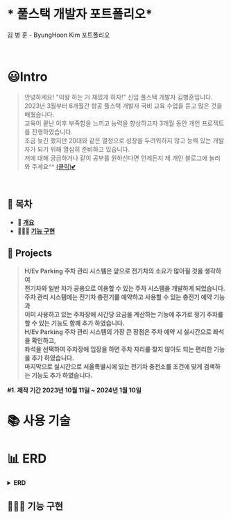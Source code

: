 # * 풀스택 개발자 포트폴리오*
김 병 훈 - ByungHoon Kim 포트폴리오

<br/>

# 😃Intro

>  안녕하세요! "이왕 하는 거 재밌게 하자!" 신입 풀스택 개발자 김병훈입니다. <br/>
> 2023년 3월부터 6개월간 항공 풀스택 개발자 국비 교육 수업을 듣고 많은 것을 배웠습니다. <br/>
> 교육이 끝난 이후 부족함을 느끼고 능력을 향상하고자 3개월 동안 개인 프로젝트를 진행하였습니다. <br/>
> 조금 늦긴 했지만 20대와 같은 열정으로 성장을 두려워하지 않고 능력 있는 개발자가 되기 위해 열심히 준비하고 있습니다. <br/>
> 저에 대해 궁금하거나 같이 공부를 원하신다면 언제든지 제 개인 블로그에 놀러 와 주세요^^ <a href="https://bunghoon1.tistory.com/">(클릭)💕</a>

<br/>

<b>

## **📗 목차**
- 📃 [개요](#Projects)
- 👨🏻‍💻 [기능 구현](#-기능-구현)

<b>

## **📃 Projects**
>  H/Ev Parking 주차 관리 시스템은 앞으로 전기차의 소요가 많아질 것을 생각하여 <br/>
전기차와 일반 차가 공용으로 이용할 수 있는 주차 시스템을 개발하게 되었습니다. <br/>
주차 관리 시스템에는 전기차 충전기를 예약하고 사용할 수 있는 충전기 예약 기능과 <br/>
이미 사용하고 있는 주차장에 시간당 요금을 계산하는 기능에 추가로 정기 주차를 할 수 있는 기능도 함께 추가 하였습니다. <br/>
H/Ev Parking 주차 관리 시스템의 가장 큰 장점은 주차 예약 시 실시간으로 좌석을 확인하고, <br/>
좌석을 선택하여 주차장에 입장을 하면 주차 자리를 찾지 않아도 되는 편리한 기능을 추가 하였습니다. <br/>
마지막으로 실시간으로 서울특별시에 있는 전기차 충전소를 조건에 맞게 검색하는 기능도 추가 하였습니다. <br/>



#1. 제작 기간 2023년 10월 11일 ~ 2024년 1월 10일

# 📚 사용 기술
 




# 📊 ERD
<details>
<summary>ERD</summary>
<div markdown="1" style="padding-left: 15px;">
<img src="https://github.com/bunghoon1/H-Ev_Parking_Web_portfolio/assets/111756786/9e79b3ed-d582-412f-b0e5-021df5e3b0c3" width="800px"/>
</div>
</details>
  
## **👨🏻‍💻 기능 구현**
